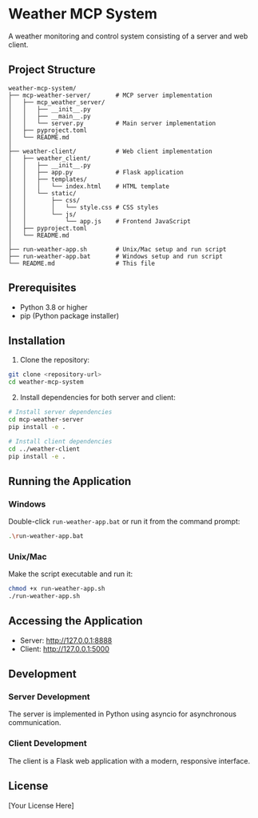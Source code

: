 # Weather MCP System

A weather monitoring and control system consisting of a server and web client.

## Project Structure

```
weather-mcp-system/
├── mcp-weather-server/       # MCP server implementation
│   ├── mcp_weather_server/
│   │   ├── __init__.py
│   │   ├── __main__.py
│   │   └── server.py         # Main server implementation
│   ├── pyproject.toml
│   └── README.md
│
├── weather-client/           # Web client implementation
│   ├── weather_client/
│   │   ├── __init__.py
│   │   ├── app.py            # Flask application
│   │   ├── templates/
│   │   │   └── index.html    # HTML template
│   │   └── static/
│   │       ├── css/
│   │       │   └── style.css # CSS styles
│   │       └── js/
│   │           └── app.js    # Frontend JavaScript
│   ├── pyproject.toml
│   └── README.md
│
├── run-weather-app.sh        # Unix/Mac setup and run script
├── run-weather-app.bat       # Windows setup and run script
└── README.md                 # This file
```

## Prerequisites

- Python 3.8 or higher
- pip (Python package installer)

## Installation

1. Clone the repository:
```bash
git clone <repository-url>
cd weather-mcp-system
```

2. Install dependencies for both server and client:
```bash
# Install server dependencies
cd mcp-weather-server
pip install -e .

# Install client dependencies
cd ../weather-client
pip install -e .
```

## Running the Application

### Windows
Double-click `run-weather-app.bat` or run it from the command prompt:
```bash
.\run-weather-app.bat
```

### Unix/Mac
Make the script executable and run it:
```bash
chmod +x run-weather-app.sh
./run-weather-app.sh
```

## Accessing the Application

- Server: http://127.0.0.1:8888
- Client: http://127.0.0.1:5000

## Development

### Server Development
The server is implemented in Python using asyncio for asynchronous communication.

### Client Development
The client is a Flask web application with a modern, responsive interface.

## License

[Your License Here] 